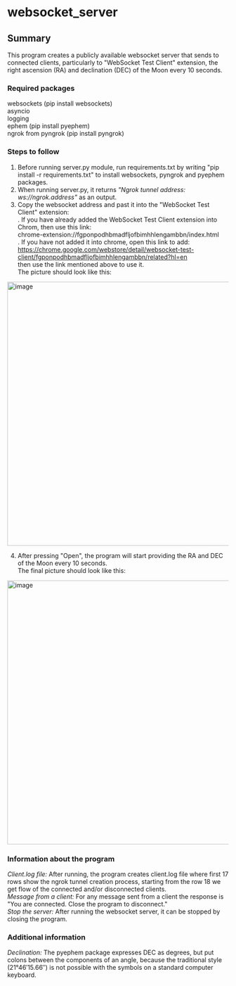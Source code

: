 # websocket_server
## Summary
This program creates a publicly available websocket server that sends to connected clients, particularly to "WebSocket Test Client" extension, the right ascension (RA) and declination (DEC) of the Moon every 10 seconds.

### Required packages
websockets (pip install websockets)\
asyncio\
logging\
ephem (pip install pyephem)\
ngrok from pyngrok (pip install pyngrok)

### Steps to follow
1. Before running server.py module, run requirements.txt by writing "pip install -r requirements.txt" to install websockets, pyngrok and pyephem packages.
2. When running server.py, it returns _"Ngrok tunnel address: ws://ngrok.address"_ as an output.
3. Copy the websocket address and past it into the "WebSocket Test Client" extension:\
  . If you have already added the WebSocket Test Client extension into Chrom, then use this link:\
  chrome-extension://fgponpodhbmadfljofbimhhlengambbn/index.html \
  . If you have not added it into chrome, open this link to add:\
  https://chrome.google.com/webstore/detail/websocket-test-client/fgponpodhbmadfljofbimhhlengambbn/related?hl=en \
  then use the link mentioned above to use it.\
The picture should look like this:
<img width="600" alt="image" src="https://user-images.githubusercontent.com/82014669/119537994-b047ad00-bd9b-11eb-8307-47b98a7a7172.png">
 
4. After pressing "Open", the program will start providing the RA and DEC of the Moon every 10 seconds.\
The final picture should look like this:
<img width="600" alt="image" src="https://user-images.githubusercontent.com/82014669/119538613-572c4900-bd9c-11eb-9c00-52d0466dd726.png">
 
### Information about the program
_Client.log file:_ After running, the program creates client.log file where first 17 rows show the ngrok tunnel creation process, starting from the row 18 we get flow of the connected and/or disconnected clients.\
_Message from a client:_ For any message sent from a client the response is "You are connected. Close the program to disconnect."\
_Stop the server:_ After running the websocket server, it can be stopped by closing the program. 


### Additional information
_Declination:_ The pyephem package expresses DEC as degrees, but put colons between the components of an angle, because the traditional style (21°46′15.66′′) is not possible with the symbols on a standard computer keyboard.





  
